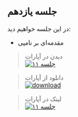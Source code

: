 
## جلسه یازدهم
در این جلسه خواهیم دید:

* مقدمه‌ای بر نامپی



> دیدن در آپارات  
[![جلسه ۱۱](https://www.aparat.com/public/public/images/logo/v2/aparat_logo_fa_color_black_275x100.png)](https://www.aparat.com/video/video/embed/videohash/b3DA5/vt/frame)  




> دانلود از آپارات  
[![download](https://www.aparat.com/public/public/images/logo/v2/aparat_logo_fa_color_black_275x100.png)](http://g1.asset.aparat.com//flv_video_new/4925/544c5dc22ffef9895a00f71e127c236514774514-1080p.mp4)


> لینک در آپارات  
[![جلسه ۱۱](https://www.aparat.com/public/public/images/logo/v2/aparat_logo_fa_color_black_275x100.png)](https://www.aparat.com/v/b3DA5)









